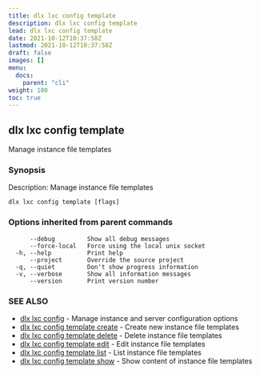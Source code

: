 ```yaml
---
title: dlx lxc config template
description: dlx lxc config template
lead: dlx lxc config template
date: 2021-10-12T10:37:58Z
lastmod: 2021-10-12T10:37:58Z
draft: false
images: []
menu:
  docs:
    parent: "cli"
weight: 100
toc: true
---
```

## dlx lxc config template

Manage instance file templates

### Synopsis

Description:
  Manage instance file templates



```
dlx lxc config template [flags]
```

### Options inherited from parent commands

```
      --debug         Show all debug messages
      --force-local   Force using the local unix socket
  -h, --help          Print help
      --project       Override the source project
  -q, --quiet         Don't show progress information
  -v, --verbose       Show all information messages
      --version       Print version number
```

### SEE ALSO

* [dlx lxc config](/docs/cmd/dlx_lxc_config)	 - Manage instance and server configuration options
* [dlx lxc config template create](/docs/cmd/dlx_lxc_config_template_create)	 - Create new instance file templates
* [dlx lxc config template delete](/docs/cmd/dlx_lxc_config_template_delete)	 - Delete instance file templates
* [dlx lxc config template edit](/docs/cmd/dlx_lxc_config_template_edit)	 - Edit instance file templates
* [dlx lxc config template list](/docs/cmd/dlx_lxc_config_template_list)	 - List instance file templates
* [dlx lxc config template show](/docs/cmd/dlx_lxc_config_template_show)	 - Show content of instance file templates


